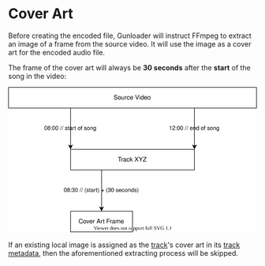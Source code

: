 # Cover Art

Before creating the encoded file, Gunloader will instruct FFmpeg to extract an image of a frame from the source video. It will use the image as a cover art for the encoded audio file.

The frame of the cover art will always be **30 seconds** after the **start** of the song in the video:

![cover diagram](./cover.svg)

If an existing local image is assigned as the [track](./track.md)'s cover art in its [track metadata](./track.md), then the aforementioned extracting process will be skipped.